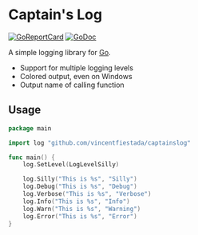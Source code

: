 # Captain's Log

[![GoReportCard](https://goreportcard.com/badge/github.com/vincentfiestada/captainslog)](https://goreportcard.com/report/github.com/vincentfiestada/captainslog)
[![GoDoc](https://godoc.org/github.com/vincentfiestada/captainslog?status.svg)](https://godoc.org/github.com/vincentfiestada/captainslog)

A simple logging library for [Go](https://golang.org/).

- Support for multiple logging levels
- Colored output, even on Windows
- Output name of calling function

## Usage

```go
package main

import log "github.com/vincentfiestada/captainslog"

func main() {
	log.SetLevel(LogLevelSilly)

	log.Silly("This is %s", "Silly")
	log.Debug("This is %s", "Debug")
	log.Verbose("This is %s", "Verbose")
	log.Info("This is %s", "Info")
	log.Warn("This is %s", "Warning")
	log.Error("This is %s", "Error")
}
```
